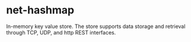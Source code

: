 # net-hashmap
In-memory key value store. The store supports data storage and retrieval through TCP, UDP, and http REST interfaces. 
